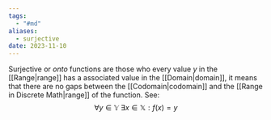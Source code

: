 ```yaml
---
tags:
  - "#md"
aliases:
  - surjective
date: 2023-11-10
---
```

Surjective or *onto* functions are those who every value $y$ in the [[Range|range]] has a associated value in the [[Domain|domain]], it means that there are no gaps between the [[Codomain|codomain]] and the [[Range in Discrete Math|range]] of the function. See:
$$\forall y \in \mathbb{Y} \; \exists x \in \mathbb{X} : f(x) = y $$
